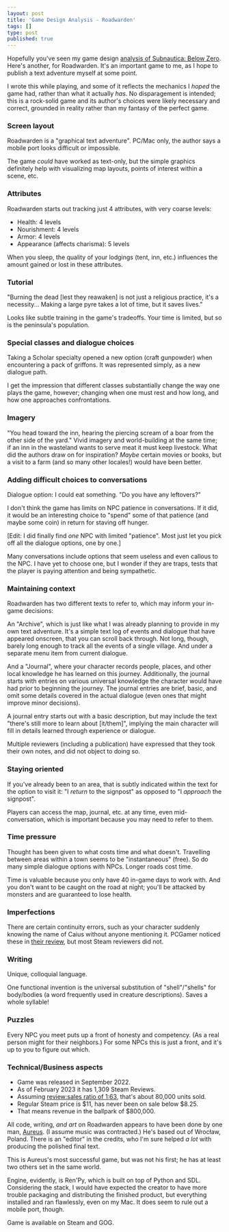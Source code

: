 ```yaml
---
layout: post
title: 'Game Design Analysis - Roadwarden'
tags: []
type: post
published: true
---
```


Hopefully you've seen my game design [analysis of Subnautica: Below Zero](https://jay.mcgavren.com/2022/09/14/subnautica-below-zero-game-design-analysis.html). Here's another, for Roadwarden. It's an important game to me, as I hope to publish a text adventure myself at some point.

I wrote this while playing, and some of it reflects the mechanics I _hoped_ the game had, rather than what it actually _has_. No disparagement is intended; this is a rock-solid game and its author's choices were likely necessary and correct, grounded in reality rather than my fantasy of the perfect game.


<!--more-->



### Screen layout

Roadwarden is a "graphical text adventure". PC/Mac only, the author says a mobile port looks difficult or impossible.

The game _could_ have worked as text-only, but the simple graphics definitely help with visualizing map layouts, points of interest within a scene, etc.

### Attributes

Roadwarden starts out tracking just 4 attributes, with very coarse levels:

- Health: 4 levels
- Nourishment: 4 levels
- Armor: 4 levels
- Appearance (affects charisma): 5 levels

When you sleep, the quality of your lodgings (tent, inn, etc.) influences the amount gained or lost in these attributes.


### Tutorial

"Burning the dead [lest they reawaken] is not just a religious practice, it's a necessity... Making a large pyre takes a lot of time, but it saves lives."

Looks like subtle training in the game's tradeoffs. Your time is limited, but so is the peninsula's population.


### Special classes and dialogue choices

Taking a Scholar specialty opened a new option (craft gunpowder) when encountering a pack of griffons. It was represented simply, as a new dialogue path.

I get the impression that different classes substantially change the way one plays the game, however; changing when one must rest and how long, and how one approaches confrontations.


### Imagery

"You head toward the inn, hearing the piercing scream of a boar from the other side of the yard." Vivid imagery and world-building at the same time; if an inn in the wasteland wants to serve meat it must keep livestock. What did the authors draw on for inspiration? _Maybe_ certain movies or books, but a visit to a farm (and so many other locales!) would have been better.


### Adding difficult choices to conversations

Dialogue option: I could eat something. "Do you have any leftovers?"

I don't think the game has limits on NPC patience in conversations. If it did, it would be an interesting choice to "spend" some of that patience (and maybe some coin) in return for staving off hunger.

[Edit: I did finally find _one_ NPC with limited "patience". Most just let you pick off all the dialogue options, one by one.]

Many conversations include options that seem useless and even callous to the NPC. I have yet to choose one, but I wonder if they are traps, tests that the player is paying attention and being sympathetic.


### Maintaining context

Roadwarden has two different texts to refer to, which may inform your in-game decisions:

An "Archive", which is just like what I was already planning to provide in my own text adventure. It's a simple text log of events and dialogue that have appeared onscreen, that you can scroll back through. Not long, though, barely long enough to track all the events of a single village. And under a separate menu item from current dialogue.

And a "Journal", where your character records people, places, and other local knowledge he has learned on this journey. Additionally, the journal starts with entries on various universal knowledge the character would have had prior to beginning the journey. The journal entries are brief, basic, and omit some details covered in the actual dialogue (even ones that might improve minor decisions).

A journal entry starts out with a basic description, but may include the text "there's still more to learn about [it/them]", implying the main character will fill in details learned through experience or dialogue.

Multiple reviewers (including a publication) have expressed that they took their own notes, and did not object to doing so.


### Staying oriented

If you've already been to an area, that is subtly indicated within the text for the option to visit it: "I _return_ to the signpost" as opposed to "I _approach_ the signpost".

Players can access the map, journal, etc. at any time, even mid-conversation, which is important because you may need to refer to them.


### Time pressure

Thought has been given to what costs time and what doesn't. Travelling between areas within a town seems to be "instantaneous" (free). So do many simple dialogue options with NPCs. Longer roads cost time.

Time is valuable because you only have 40 in-game days to work with. And you don't want to be caught on the road at night; you'll be attacked by monsters and are guaranteed to lose health.




### Imperfections

There are certain continuity errors, such as your character suddenly knowing the name of Caius without anyone mentioning it. PCGamer noticed these in [their review](https://www.pcgamer.com/roadwarden-feels-just-like-cracking-open-a-huge-fantasy-novel/), but most Steam reviewers did not.



### Writing

Unique, colloquial language.

One functional invention is the universal substitution of "shell"/"shells" for body/bodies (a word frequently used in creature descriptions). Saves a whole syllable!


### Puzzles

Every NPC you meet puts up a front of honesty and competency. (As a real person might for their neighbors.) For some NPCs this is just a front, and it's up to you to figure out which.


### Technical/Business aspects

* Game was released in September 2022.
* As of February 2023 it has 1,309 Steam Reviews.
* Assuming [review:sales ratio of 1:63](https://newsletter.gamediscover.co/p/how-that-game-sold-on-steam-using), that's about 80,000 units sold.
* Regular Steam price is $11, has never been on sale below $8.25.
* That means revenue in the ballpark of $800,000.

All code, writing, _and art_ on Roadwarden appears to have been done by one man, [Aureus](https://twitter.com/MoralAnxiety). (I assume music was contracted.) He's based out of Wrocław, Poland. There is an "editor" in the credits, who I'm sure helped _a lot_ with producing the polished final text.

This is Aureus's most successful game, but was not his first; he has at least two others set in the same world.

Engine, evidently, is Ren'Py, which is built on top of Python and SDL. Considering the stack, I would have expected the creator to have more trouble packaging and distributing the finished product, but everything installed and ran flawlessly, even on my Mac. It does seem to rule out a mobile port, though.

Game is available on Steam and GOG.
